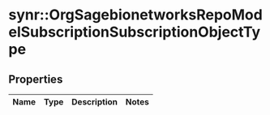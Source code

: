 # synr::OrgSagebionetworksRepoModelSubscriptionSubscriptionObjectType


## Properties
Name | Type | Description | Notes
------------ | ------------- | ------------- | -------------


